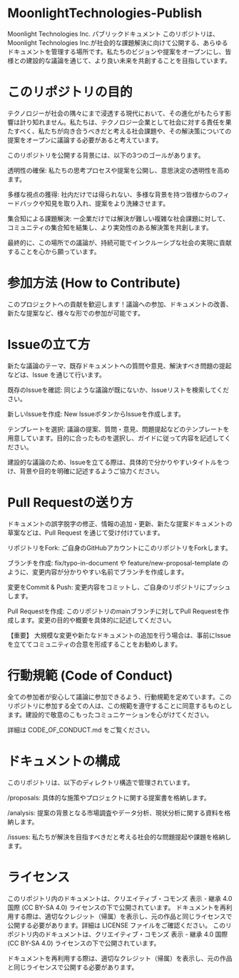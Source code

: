 # MoonlightTechnologies-Publish
Moonlight Technologies Inc. パブリックドキュメント
このリポジトリは、Moonlight Technologies Inc.が社会的な課題解決に向けて公開する、あらゆるドキュメントを管理する場所です。私たちのビジョンや提案をオープンにし、皆様との建設的な議論を通じて、より良い未来を共創することを目指しています。

# このリポジトリの目的
テクノロジーが社会の隅々にまで浸透する現代において、その進化がもたらす影響は計り知れません。私たちは、テクノロジー企業として社会に対する責任を果たすべく、私たちが向き合うべきだと考える社会課題や、その解決策についての提案をオープンに議論する必要があると考えています。

このリポジトリを公開する背景には、以下の3つのゴールがあります。

透明性の確保: 私たちの思考プロセスや提案を公開し、意思決定の透明性を高めます。

多様な視点の獲得: 社内だけでは得られない、多様な背景を持つ皆様からのフィードバックや知見を取り入れ、提案をより洗練させます。

集合知による課題解決: 一企業だけでは解決が難しい複雑な社会課題に対して、コミュニティの集合知を結集し、より実効性のある解決策を共創します。

最終的に、この場所での議論が、持続可能でインクルーシブな社会の実現に貢献することを心から願っています。

# 参加方法 (How to Contribute)
このプロジェクトへの貢献を歓迎します！議論への参加、ドキュメントの改善、新たな提案など、様々な形での参加が可能です。

# Issueの立て方
新たな議論のテーマ、既存ドキュメントへの質問や意見、解決すべき問題の提起などは、Issue を通じて行います。

既存のIssueを確認: 同じような議論が既にないか、Issueリストを検索してください。

新しいIssueを作成: New IssueボタンからIssueを作成します。

テンプレートを選択: 議論の提案、質問・意見、問題提起などのテンプレートを用意しています。目的に合ったものを選択し、ガイドに従って内容を記述してください。

建設的な議論のため、Issueを立てる際は、具体的で分かりやすいタイトルをつけ、背景や目的を明確に記述するようご協力ください。

# Pull Requestの送り方
ドキュメントの誤字脱字の修正、情報の追加・更新、新たな提案ドキュメントの草案などは、Pull Request を通じて受け付けています。

リポジトリをFork: ご自身のGitHubアカウントにこのリポジトリをForkします。

ブランチを作成: fix/typo-in-document や feature/new-proposal-template のように、変更内容が分かりやすい名前でブランチを作成します。

変更をCommit & Push: 変更内容をコミットし、ご自身のリポジトリにプッシュします。

Pull Requestを作成: このリポジトリのmainブランチに対してPull Requestを作成します。変更の目的や概要を具体的に記述してください。

【重要】 大規模な変更や新たなドキュメントの追加を行う場合は、事前にIssueを立ててコミュニティの合意を形成することをお勧めします。

# 行動規範 (Code of Conduct)
全ての参加者が安心して議論に参加できるよう、行動規範を定めています。このリポジトリに参加する全ての人は、この規範を遵守することに同意するものとします。建設的で敬意のこもったコミュニケーションを心がけてください。

詳細は CODE_OF_CONDUCT.md をご覧ください。

# ドキュメントの構成
このリポジトリは、以下のディレクトリ構造で管理されています。

/proposals: 具体的な施策やプロジェクトに関する提案書を格納します。  

/analysis: 提案の背景となる市場調査やデータ分析、現状分析に関する資料を格納します。

/issues: 私たちが解決を目指すべきだと考える社会的な問題提起や課題を格納します。

# ライセンス
このリポジトリ内のドキュメントは、クリエイティブ・コモンズ 表示 - 継承 4.0 国際 (CC BY-SA 4.0) ライセンスの下で公開されています。
ドキュメントを再利用する際は、適切なクレジット（帰属）を表示し、元の作品と同じライセンスで公開する必要があります。詳細は LICENSE ファイルをご確認ください。
このリポジトリ内のドキュメントは、クリエイティブ・コモンズ 表示 - 継承 4.0 国際 (CC BY-SA 4.0) ライセンスの下で公開されています。

ドキュメントを再利用する際は、適切なクレジット（帰属）を表示し、元の作品と同じライセンスで公開する必要があります。
